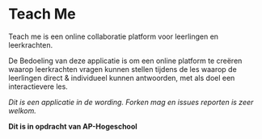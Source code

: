 # Teach Me #
Teach me is een online collaboratie platform voor leerlingen en leerkrachten.

De Bedoeling van deze applicatie is om een online platform te creëren waarop leerkrachten vragen kunnen stellen tijdens de les waarop de leerlingen direct & individueel kunnen antwoorden, met als doel een interactievere les.

*Dit is een applicatie in de wording. Forken mag en issues reporten is zeer welkom.*

**Dit is in opdracht van AP-Hogeschool**
